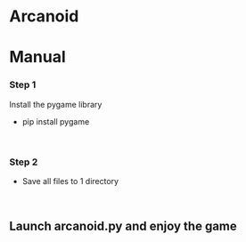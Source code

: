 # Arcanoid

<h1>Manual</h1>
<h3>Step 1</h3>
<p>Install the pygame library</p>
<ul>
  <li>pip install pygame</li>
</ul>
<br>
<h3>Step 2</h3>
<ul>
  <li>Save all files to 1 directory</li>
</ul>
<br>
<h2>Launch arcanoid.py and enjoy the game</h2>
